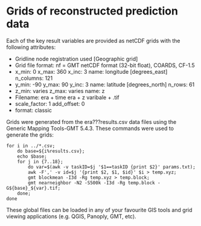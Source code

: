 # Grids of reconstructed prediction data
Each of the key result variables are provided as netCDF grids with the following attributes:

* Gridline node registration used [Geographic grid]
* Grid file format: nf = GMT netCDF format (32-bit float), COARDS, CF-1.5
* x_min: 0 x_max: 360 x_inc: 3 name: longitude [degrees_east] n_columns: 121
* y_min: -90 y_max: 90 y_inc: 3 name: latitude [degrees_north] n_rows: 61
* z_min: varies z_max: varies name: z
* Filename: era + time era + z varibale + .tif
* scale_factor: 1 add_offset: 0
* format: classic

Grids were generated from the era???results.csv data files using the Generic Mapping Tools-GMT 5.4.3. These commands were used to generate the grids:

```
for i in ../*.csv; 
	do base=${i%results.csv}; 
	echo $base; 
	for j in {7..18}; 
		do var=$(awk -v taskID=$j '$1==taskID {print $2}' params.txt); 
		awk -F',' -v id=$j '{print $2, $1, $id}' $i > temp.xyz; 
		gmt blockmean -I3d -Rg temp.xyz > temp.block; 
		gmt nearneighbor -N2 -S500k -I3d -Rg temp.block -G${base}_${var}.tif; 
	done; 
done
```

These global files can be loaded in any of your favourite GIS tools and grid viewing applications (e.g. QGIS, Panoply, GMT, etc).
